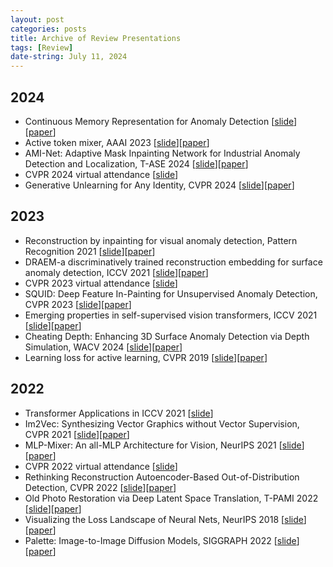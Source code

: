 ```yaml
---
layout: post
categories: posts
title: Archive of Review Presentations
tags: [Review]
date-string: July 11, 2024
---
```


## 2024
* Continuous Memory Representation for Anomaly Detection [<a href="https://github.com/YeongHyeon/Review_Presentations/blob/main/240315_GRAD_review.pdf">slide</a>][<a href="https://arxiv.org/abs/2402.18293">paper</a>]
* Active token mixer, AAAI 2023 [<a href="https://github.com/YeongHyeon/Review_Presentations/blob/main/240325_ATM_review.pdf">slide</a>][<a href="https://ojs.aaai.org/index.php/AAAI/article/view/25376">paper</a>]
* AMI-Net: Adaptive Mask Inpainting Network for Industrial Anomaly Detection and Localization, T-ASE 2024 [<a href="https://github.com/YeongHyeon/Review_Presentations/blob/main/240401_AMINet_review.pdf">slide</a>][<a href="">paper</a>]
* CVPR 2024 virtual attendance [<a href="https://github.com/YeongHyeon/Review_Presentations/blob/main/240704_CVPR24_review.pdf">slide</a>]  
* Generative Unlearning for Any Identity, CVPR 2024 [<a href="https://github.com/YeongHyeon/Review_Presentations/blob/main/240711_GUIDE_review.pdf">slide</a>][<a href="https://openaccess.thecvf.com/content/CVPR2024/html/Seo_Generative_Unlearning_for_Any_Identity_CVPR_2024_paper.html">paper</a>]  

## 2023
* Reconstruction by inpainting for visual anomaly detection, Pattern Recognition 2021 [<a href="https://github.com/YeongHyeon/Review_Presentations/blob/main/230108_RIAD_review.pdf">slide</a>][<a href="https://www.sciencedirect.com/science/article/pii/S0031320320305094?casa_token=bKzqmn8N5bgAAAAA:NuG3wQ5it2xPjAK8yAqMZSbaUNV_4IRZzsxAoOj8dSZEwWKJv6am4-y3Orb_Fp9OkJPhvePLLP4">paper</a>]
* DRAEM-a discriminatively trained reconstruction embedding for surface anomaly detection, ICCV 2021 [<a href="https://github.com/YeongHyeon/Review_Presentations/blob/main/230519_DRAEM_review.pdf">slide</a>][<a href="https://openaccess.thecvf.com/content/ICCV2021/html/Zavrtanik_DRAEM_-_A_Discriminatively_Trained_Reconstruction_Embedding_for_Surface_Anomaly_ICCV_2021_paper.html">paper</a>]
* CVPR 2023 virtual attendance [<a href="https://github.com/YeongHyeon/Review_Presentations/blob/main/230630_CVPR23_review.pdf">slide</a>]  
* SQUID: Deep Feature In-Painting for Unsupervised Anomaly Detection, CVPR 2023 [<a href="https://github.com/YeongHyeon/Review_Presentations/blob/main/230714_SQUID_review.pdf">slide</a>][<a href="https://openaccess.thecvf.com/content/CVPR2023/html/Xiang_SQUID_Deep_Feature_In-Painting_for_Unsupervised_Anomaly_Detection_CVPR_2023_paper.html">paper</a>]
* Emerging properties in self-supervised vision transformers, ICCV 2021 [<a href="https://github.com/YeongHyeon/Review_Presentations/blob/main/230725_DINO_review.pdf">slide</a>][<a href="https://openaccess.thecvf.com/content/ICCV2021/html/Caron_Emerging_Properties_in_Self-Supervised_Vision_Transformers_ICCV_2021_paper">paper</a>]
* Cheating Depth: Enhancing 3D Surface Anomaly Detection via Depth Simulation, WACV 2024 [<a href="https://github.com/YeongHyeon/Review_Presentations/blob/main/231123_CheatingDepth_review.pdf">slide</a>][<a href="https://openaccess.thecvf.com/content/WACV2024/html/Zavrtanik_Cheating_Depth_Enhancing_3D_Surface_Anomaly_Detection_via_Depth_Simulation_WACV_2024_paper.html">paper</a>]
* Learning loss for active learning, CVPR 2019 [<a href="https://github.com/YeongHyeon/Review_Presentations/blob/main/231226_ActiveLearning_review.pdf">slide</a>][<a href="https://openaccess.thecvf.com/content_CVPR_2019/html/Yoo_Learning_Loss_for_Active_Learning_CVPR_2019_paper.html">paper</a>]  

## 2022
* Transformer Applications in ICCV 2021 [<a href="https://github.com/YeongHyeon/Review_Presentations/blob/main/220127_Transformer_applications.pdf">slide</a>]  
* Im2Vec: Synthesizing Vector Graphics without Vector Supervision, CVPR 2021 [<a href="https://github.com/YeongHyeon/Review_Presentations/blob/main/220324_Im2Vec_review.pdf">slide</a>][<a href="https://openaccess.thecvf.com/content/CVPR2021/html/Reddy_Im2Vec_Synthesizing_Vector_Graphics_Without_Vector_Supervision_CVPR_2021_paper.html">paper</a>]  
* MLP-Mixer: An all-MLP Architecture for Vision, NeurIPS 2021 [<a href="https://github.com/YeongHyeon/Review_Presentations/blob/main/220421_MLPMixer_review.pdf">slide</a>][<a href="https://proceedings.neurips.cc/paper/2021/hash/cba0a4ee5ccd02fda0fe3f9a3e7b89fe-Abstract.html">paper</a>]  
* CVPR 2022 virtual attendance [<a href="https://github.com/YeongHyeon/Review_Presentations/blob/main/220725_CVPR22_review.pdf">slide</a>]  
* Rethinking Reconstruction Autoencoder-Based Out-of-Distribution Detection, CVPR 2022 [<a href="https://github.com/YeongHyeon/Review_Presentations/blob/main/220713_RethinkingOoD_review.pdf">slide</a>][<a href="https://openaccess.thecvf.com/content/CVPR2022/html/Zhou_Rethinking_Reconstruction_Autoencoder-Based_Out-of-Distribution_Detection_CVPR_2022_paper.html">paper</a>]  
* Old Photo Restoration via Deep Latent Space Translation, T-PAMI 2022 [<a href="https://github.com/YeongHyeon/Review_Presentations/blob/main/220916_OldPhotoRestoration_review.pdf">slide</a>][<a href="https://ieeexplore.ieee.org/abstract/document/9744329?casa_token=-DZsAU0VWcsAAAAA:LGhbZ744IvpZH2eKw9RQv2QP1_ntd76K9WDP66MT0ZSCUcyWnnFfCdXpKuoo9rihra_F1FdnaA">paper</a>]  
* Visualizing the Loss Landscape of Neural Nets, NeurIPS 2018 [<a href="https://github.com/YeongHyeon/Review_Presentations/blob/main/221021_LossLandscape_review.pdf">slide</a>][<a href="https://proceedings.neurips.cc/paper/2018/hash/a41b3bb3e6b050b6c9067c67f663b915-Abstract.html">paper</a>]  
* Palette: Image-to-Image Diffusion Models, SIGGRAPH 2022 [<a href="https://github.com/YeongHyeon/Review_Presentations/blob/main/221118_Palette_review.pdf">slide</a>][<a href="https://dl.acm.org/doi/abs/10.1145/3528233.3530757">paper</a>]
